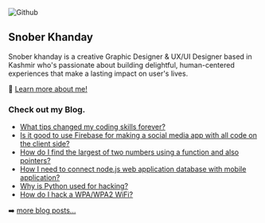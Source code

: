 ![Github](https://github.com/snoberkhanday/snoberkhanday/assets/94961325/f1d32660-ad33-4f40-b443-172391df1279)


## Snober Khanday
Snober khanday is a creative Graphic Designer & UX/UI Designer based in Kashmir who's passionate about building delightful, human-centered experiences that make a lasting impact on user's lives.

📕 [Learn more about me!](https://snoberkhanday.vercel.app)

### Check out my Blog.

<!-- BLOG-POST-LIST:START -->

- [What tips changed my coding skills forever?](https://qr.ae/pGmQ35)
- [Is it good to use Firebase for making a social media app with all code on the client side?](https://qr.ae/pGmQEb)
- [How do I find the largest of two numbers using a function and also pointers?](https://qr.ae/pGmQBn)
- [How I need to connect node.js web application database with mobile application?](https://qr.ae/pGmQBZ)
- [Why is Python used for hacking?](https://qr.ae/pGmQEh)
- [How do I hack a WPA/WPA2 WiFi?](https://qr.ae/pGmQE2)

➡️ [more blog posts...](https://www.quora.com/profile/Snober-Khanday)

